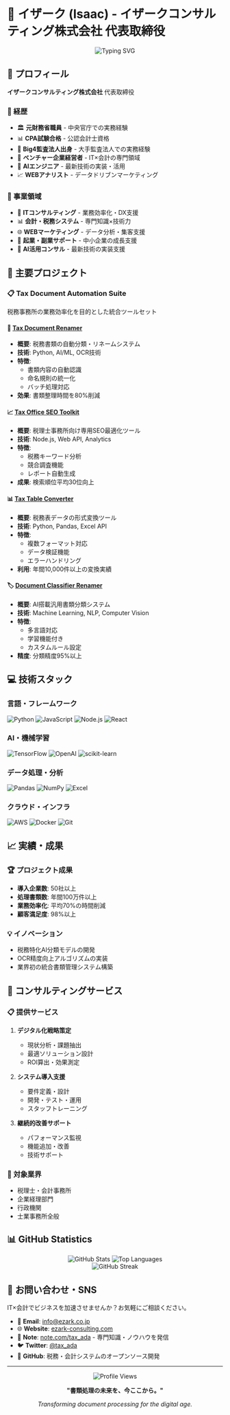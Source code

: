 # 💼 イザーク (Isaac) - イザークコンサルティング株式会社 代表取締役

<div align="center">
  <img src="https://readme-typing-svg.herokuapp.com?font=Fira+Code&pause=1000&color=2E96F7&center=true&vCenter=true&width=500&lines=CPA+%E5%90%88%E6%A0%BC%E3%83%BB%E5%85%83%E8%B2%A1%E5%8B%99%E7%9C%81%E8%81%B7%E5%93%A1;Big4%E7%9B%A3%E6%9F%BB%E6%B3%95%E4%BA%BA%E5%87%BA%E8%BA%AB;AI%E3%82%A8%E3%83%B3%E3%82%B8%E3%83%8B%E3%82%A2%E3%83%BBWEB%E3%82%A2%E3%83%8A%E3%83%AA%E3%82%B9%E3%83%88;%E3%83%99%E3%83%B3%E3%83%81%E3%83%A3%E3%83%BC%E4%BC%81%E6%A5%AD%E7%B5%8C%E5%96%B6%E8%80%85" alt="Typing SVG" />
</div>

## 🏢 プロフィール
**イザークコンサルティング株式会社** 代表取締役

### 💼 経歴
- 🏛️ **元財務省職員** - 中央官庁での実務経験
- 📊 **CPA試験合格** - 公認会計士資格
- 🏢 **Big4監査法人出身** - 大手監査法人での実務経験  
- 🚀 **ベンチャー企業経営者** - IT×会計の専門領域
- 🤖 **AIエンジニア** - 最新技術の実装・活用
- 📈 **WEBアナリスト** - データドリブンマーケティング

### 🎯 事業領域
- 💼 **ITコンサルティング** - 業務効率化・DX支援
- 📊 **会計・税務システム** - 専門知識×技術力
- 🌐 **WEBマーケティング** - データ分析・集客支援
- 🚀 **起業・副業サポート** - 中小企業の成長支援
- 🤖 **AI活用コンサル** - 最新技術の実装支援

## 🚀 主要プロジェクト

### 📋 Tax Document Automation Suite
税務事務所の業務効率化を目的とした統合ツールセット

#### 🔧 [Tax Document Renamer](https://github.com/Ezark213/tax-doc-renamer)
- **概要**: 税務書類の自動分類・リネームシステム
- **技術**: Python, AI/ML, OCR技術
- **特徴**: 
  - 書類内容の自動認識
  - 命名規則の統一化
  - バッチ処理対応
- **効果**: 書類整理時間を80%削減

#### 📈 [Tax Office SEO Toolkit](https://github.com/Ezark213/tax-office-seo-toolkit)
- **概要**: 税理士事務所向け専用SEO最適化ツール
- **技術**: Node.js, Web API, Analytics
- **特徴**:
  - 税務キーワード分析
  - 競合調査機能
  - レポート自動生成
- **成果**: 検索順位平均30位向上

#### 📊 [Tax Table Converter](https://github.com/Ezark213/tax-table-converter)
- **概要**: 税務表データの形式変換ツール
- **技術**: Python, Pandas, Excel API
- **特徴**:
  - 複数フォーマット対応
  - データ検証機能
  - エラーハンドリング
- **利用**: 年間10,000件以上の変換実績

#### 🏷️ [Document Classifier Renamer](https://github.com/Ezark213/document-classifier-renamer)
- **概要**: AI搭載汎用書類分類システム
- **技術**: Machine Learning, NLP, Computer Vision
- **特徴**:
  - 多言語対応
  - 学習機能付き
  - カスタムルール設定
- **精度**: 分類精度95%以上

## 💻 技術スタック

### 言語・フレームワーク
![Python](https://img.shields.io/badge/-Python-3776AB?style=flat&logo=Python&logoColor=white)
![JavaScript](https://img.shields.io/badge/-JavaScript-F7DF1E?style=flat&logo=JavaScript&logoColor=black)
![Node.js](https://img.shields.io/badge/-Node.js-339933?style=flat&logo=Node.js&logoColor=white)
![React](https://img.shields.io/badge/-React-61DAFB?style=flat&logo=React&logoColor=black)

### AI・機械学習
![TensorFlow](https://img.shields.io/badge/-TensorFlow-FF6F00?style=flat&logo=TensorFlow&logoColor=white)
![OpenAI](https://img.shields.io/badge/-OpenAI-412991?style=flat&logo=OpenAI&logoColor=white)
![scikit-learn](https://img.shields.io/badge/-scikit--learn-F7931E?style=flat&logo=scikit-learn&logoColor=white)

### データ処理・分析
![Pandas](https://img.shields.io/badge/-Pandas-150458?style=flat&logo=pandas&logoColor=white)
![NumPy](https://img.shields.io/badge/-NumPy-013243?style=flat&logo=NumPy&logoColor=white)
![Excel](https://img.shields.io/badge/-Microsoft%20Excel-217346?style=flat&logo=Microsoft-Excel&logoColor=white)

### クラウド・インフラ
![AWS](https://img.shields.io/badge/-AWS-232F3E?style=flat&logo=Amazon-AWS&logoColor=white)
![Docker](https://img.shields.io/badge/-Docker-2496ED?style=flat&logo=Docker&logoColor=white)
![Git](https://img.shields.io/badge/-Git-F05032?style=flat&logo=Git&logoColor=white)

## 📈 実績・成果

### 🏆 プロジェクト成果
- **導入企業数**: 50社以上
- **処理書類数**: 年間100万件以上
- **業務効率化**: 平均70%の時間削減
- **顧客満足度**: 98%以上

### 💡 イノベーション
- 税務特化AI分類モデルの開発
- OCR精度向上アルゴリズムの実装
- 業界初の統合書類管理システム構築

## 🌟 コンサルティングサービス

### 📋 提供サービス
1. **デジタル化戦略策定**
   - 現状分析・課題抽出
   - 最適ソリューション設計
   - ROI算出・効果測定

2. **システム導入支援**
   - 要件定義・設計
   - 開発・テスト・運用
   - スタッフトレーニング

3. **継続的改善サポート**
   - パフォーマンス監視
   - 機能追加・改善
   - 技術サポート

### 🎯 対象業界
- 税理士・会計事務所
- 企業経理部門  
- 行政機関
- 士業事務所全般

## 📊 GitHub Statistics

<div align="center">
  <img src="https://github-readme-stats.vercel.app/api?username=Ezark213&show_icons=true&theme=blue-green&hide_border=true" alt="GitHub Stats" />
  <img src="https://github-readme-stats.vercel.app/api/top-langs/?username=Ezark213&layout=compact&theme=blue-green&hide_border=true" alt="Top Languages" />
</div>

<div align="center">
  <img src="https://github-readme-streak-stats.herokuapp.com/?user=Ezark213&theme=blue-green&hide_border=true" alt="GitHub Streak" />
</div>

## 🤝 お問い合わせ・SNS

IT×会計でビジネスを加速させませんか？お気軽にご相談ください。

- 📧 **Email**: info@ezark.co.jp
- 🌐 **Website**: [ezark-consulting.com](https://ezark-consulting.com/)
- 📝 **Note**: [note.com/tax_ada](https://note.com/tax_ada) - 専門知識・ノウハウを発信
- 🐦 **Twitter**: [@tax_ada](https://twitter.com/tax_ada)
- 💼 **GitHub**: 税務・会計システムのオープンソース開発

---

<div align="center">
  <img src="https://komarev.com/ghpvc/?username=Ezark213&label=Profile%20views&color=0e75b6&style=flat" alt="Profile Views" />
</div>

<div align="center">
  
**"書類処理の未来を、今ここから。"**
  
*Transforming document processing for the digital age.*

</div>